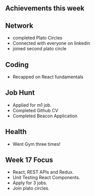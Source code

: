 ## Achievements this week

## Network

- completed Plato Circles
- Connected with everyone on linkedin
- joined second plato circle

## Coding

- Recapped on React fundamentals

## Job Hunt

- Applied for m1 job.
- Completed Github CV
- Completed Beacon Application

## Health

- Went Gym three times!

## Week 17 Focus

- React, REST APIs and Redux.
- Unit Testing React Components.
- Apply for 3 jobs.
- Join plato circles.
